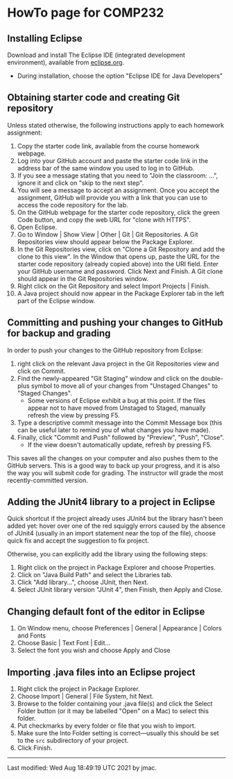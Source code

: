 # HowTo page for COMP232

## Installing Eclipse 

Download and install The Eclipse IDE (integrated development
environment), available from
[eclipse.org](https://www.eclipse.org/downloads/).

   - During installation, choose the option "Eclipse IDE for Java
     Developers"



## Obtaining starter code and creating Git repository

Unless stated otherwise, the following instructions apply to each homework assignment:

1. Copy the starter code link, available from the course homework webpage.
1. Log into your GitHub account and paste the starter code link in the address bar of the same window you used to log in to GitHub.
1. If you see a message stating that you need to "Join the classroom: ...", ignore it and click on "skip to the next step".
1. You will see a message to accept an assignment. Once you accept the assignment, GitHub will provide you with a link that you can use to access the code repository for the lab.
1. On the GitHub webpage for the starter code repository, click the green Code button, and copy the web URL for "clone with HTTPS".
1. Open Eclipse.
1. Go to Window \| Show View \| Other \| Git \| Git Repositories. A Git Repositories view should appear below the Package Explorer.
1. In the Git Repositories view, click on "Clone a Git Repository and add the clone to this view". In the Window that opens up, paste the URL for the starter code repository (already copied above) into the URI field. Enter your GitHub username and password. Click Next and Finish. A Git clone should appear in the Git Repositories window.
1. Right click on the Git Repository and select Import Projects \| Finish.
1. A Java project should now appear in the Package Explorer tab in the left part of the Eclipse window.

## Committing and pushing your changes to GitHub for backup and grading

In order to push your changes to the GitHub repository from Eclipse:

1. right click on the relevant Java project in the Git Repositories view and click on Commit. 
1. Find the newly-appeared "Git Staging" window and click on the double-plus symbol to move all of your changes from "Unstaged Changes" to "Staged Changes". 
    - Some versions of Eclipse exhibit a bug at this point. If the files appear not to have moved from Unstaged to Staged, manually refresh the view by pressing F5.
1. Type a descriptive commit message into the Commit Message box (this can be useful later to remind you of what changes you have made). 
1. Finally, click "Commit and Push" followed by "Preview", "Push", "Close". 
    - If the view doesn't automatically update, refresh by pressing F5.

This saves all the changes on your computer and also pushes them to the GitHub servers. This is a good way to back up your progress, and it is also the way you will submit code for grading. The instructor will grade the most recently-committed version.


## Adding the JUnit4 library to a project in Eclipse

Quick shortcut if the project already uses JUnit4 but the library hasn't been added yet: hover over one of the red squiggly errors caused by the absence of JUnit4 (usually in an import statement near the top of the file), choose quick fix and accept the suggestion to fix project. 

Otherwise, you can explicitly add the library using the following steps:

1. Right click on the project in Package Explorer and choose Properties.
1. Click on "Java Build Path" and select the Libraries tab.
1. Click "Add library...", choose JUnit, then Next.
1. Select JUnit library version "JUnit 4", then Finish, then Apply and Close.

## Changing default font of the editor in Eclipse

1. On Window menu, choose Preferences \| General \| Appearance \| Colors and Fonts
1. Choose Basic \| Text Font \| Edit...
1. Select the font you wish and choose Apply and Close

## Importing .java files into an Eclipse project

1. Right click the project in Package Explorer.
1. Choose Import \| General \| File System, hit Next.
1. Browse to the folder containing your .java file(s) and click the Select Folder button (or it may be labelled "Open" on a Mac) to select this folder.
1. Put checkmarks by every folder or file that you wish to import.
1. Make sure the Into Folder setting is correct—usually this should be set to the `src` subdirectory of your project.
1. Click Finish.











----
Last modified: Wed Aug 18:49:19 UTC 2021 by jmac.
